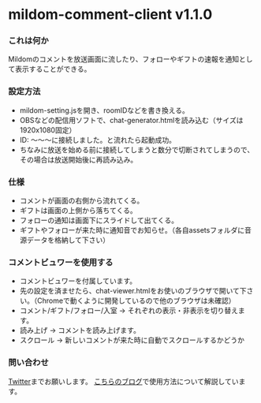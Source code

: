 # mildom-comment-client v1.1.0

### これは何か
Mildomのコメントを放送画面に流したり、フォローやギフトの速報を通知として表示することができる。

### 設定方法
* mildom-setting.jsを開き、roomIDなどを書き換える。
* OBSなどの配信用ソフトで、chat-generator.htmlを読み込む（サイズは1920x1080固定）
* ID: 〜〜〜に接続しました。と流れたら起動成功。
* ちなみに放送を始める前に接続してしまうと数分で切断されてしまうので、その場合は放送開始後に再読み込み。

### 仕様
* コメントが画面の右側から流れてくる。
* ギフトは画面の上側から落ちてくる。
* フォローの通知は画面下にスライドして出てくる。
* ギフトやフォローが来た時に通知音でお知らせ。（各自assetsフォルダに音源データを格納して下さい）

### コメントビュワーを使用する
* コメントビュワーを付属しています。
* 先の設定を済ませたら、chat-viewer.htmlをお使いのブラウザで開いて下さい。（Chromeで動くように開発しているので他のブラウザは未確認）
* コメント/ギフト/フォロー/入室 → それぞれの表示・非表示を切り替えます。
* 読み上げ → コメントを読み上げます。
* スクロール → 新しいコメントが来た時に自動でスクロールするかどうか

### 問い合わせ
[Twitter](https://twitter.com/jintokai)までお願いします。
[こちらのブログ](https://tokaisodachi.com/archives/2270)で使用方法について解説しています。